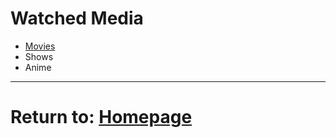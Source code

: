 # Watched Media

- [Movies](/into-the-void/Media/Movies)
- Shows
- Anime

* * *
# Return to: [Homepage](/into-the-void/index)